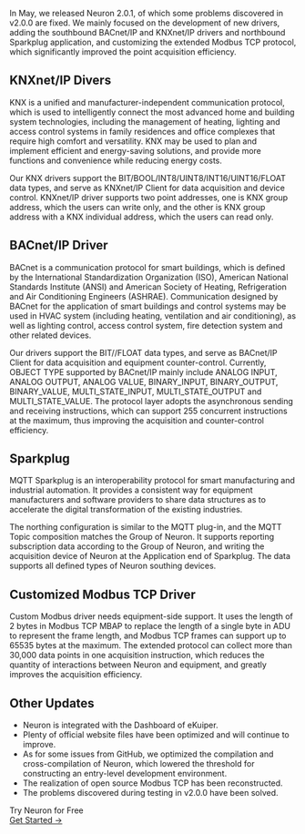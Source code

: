 In May, we released Neuron 2.0.1, of which some problems discovered in v2.0.0 are fixed. We mainly focused on the development of new drivers, adding the southbound BACnet/IP and KNXnet/IP drivers and northbound Sparkplug application, and customizing the extended Modbus TCP protocol, which significantly improved the point acquisition efficiency.

## KNXnet/IP Divers

KNX is a unified and manufacturer-independent communication protocol, which is used to intelligently connect the most advanced home and building system technologies, including the management of heating, lighting and access control systems in family residences and office complexes that require high comfort and versatility. KNX may be used to plan and implement efficient and energy-saving solutions, and provide more functions and convenience while reducing energy costs.

Our KNX drivers support the BIT/BOOL/INT8/UINT8/INT16/UINT16/FLOAT data types, and serve as KNXnet/IP Client for data acquisition and device control. KNXnet/IP driver supports two point addresses, one is KNX group address, which the users can write only, and the other is KNX group address with a KNX individual address, which the users can read only.

## BACnet/IP Driver

BACnet is a communication protocol for smart buildings, which is defined by the International Standardization Organization (ISO), American National Standards Institute (ANSI) and American Society of Heating, Refrigeration and Air Conditioning Engineers (ASHRAE). Communication designed by BACnet for the application of smart buildings and control systems may be used in HVAC system (including heating, ventilation and air conditioning), as well as lighting control, access control system, fire detection system and other related devices.

Our drivers support the BIT//FLOAT data types, and serve as BACnet/IP Client for data acquisition and equipment counter-control. Currently, OBJECT TYPE  supported by BACnet/IP  mainly include ANALOG INPUT, ANALOG OUTPUT, ANALOG VALUE, BINARY_INPUT, BINARY_OUTPUT, BINARY_VALUE, MULTI_STATE_INPUT, MULTI_STATE_OUTPUT and MULTI_STATE_VALUE. The protocol layer adopts the asynchronous sending and receiving instructions, which can support 255 concurrent instructions at the maximum, thus improving the acquisition and counter-control efficiency.

## Sparkplug

MQTT Sparkplug is an interoperability protocol for smart manufacturing and industrial automation. It provides a consistent way for equipment manufacturers and software providers to share data structures as to accelerate the digital transformation of the existing industries.

The northing configuration is similar to the MQTT plug-in, and the MQTT Topic composition matches the Group of Neuron. It supports reporting subscription data according to the Group of Neuron, and writing the acquisition device of Neuron at the Application end of Sparkplug. The data supports all defined types of Neuron southing devices.

## Customized Modbus TCP Driver

Custom Modbus driver needs equipment-side support. It uses the length of 2 bytes in Modbus TCP MBAP to replace the length of a single byte in ADU to represent the frame length, and Modbus TCP frames can support up to 65535 bytes at the maximum. The extended protocol can collect more than 30,000 data points in one acquisition instruction, which reduces the quantity of interactions between Neuron and equipment, and greatly improves the acquisition efficiency.

## Other Updates

- Neuron is integrated with the Dashboard of eKuiper.
- Plenty of official website files have been optimized and will continue to improve.
- As for some issues from GitHub, we optimized the compilation and cross-compilation of Neuron, which lowered the threshold for constructing an entry-level development environment.
- The realization of open source Modbus TCP has been reconstructed.
- The problems discovered during testing in v2.0.0 have been solved.


<section class="promotion">
    <div>
        Try Neuron for Free
    </div>
    <a href="https://www.emqx.com/en/try?product=neuron" class="button is-gradient px-5">Get Started →</a>
</section>
